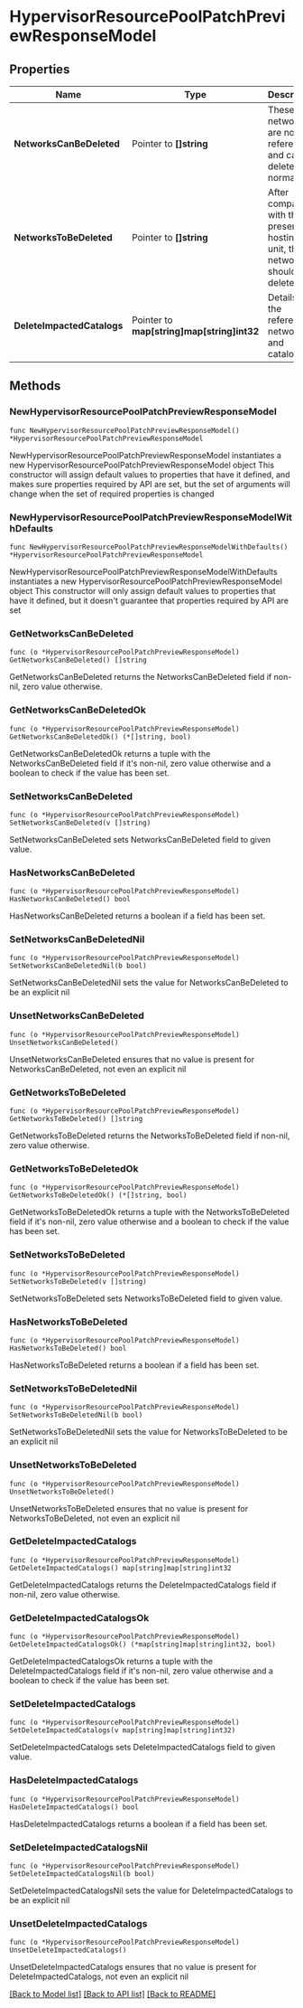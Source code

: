 # HypervisorResourcePoolPatchPreviewResponseModel

## Properties

Name | Type | Description | Notes
------------ | ------------- | ------------- | -------------
**NetworksCanBeDeleted** | Pointer to **[]string** | These networks are not referenced and can be deleted normally. | [optional] 
**NetworksToBeDeleted** | Pointer to **[]string** | After comparing with the present hosting unit, these networks should be deleted. | [optional] 
**DeleteImpactedCatalogs** | Pointer to **map[string]map[string]int32** | Details of the referenced network and catalogs. | [optional] 

## Methods

### NewHypervisorResourcePoolPatchPreviewResponseModel

`func NewHypervisorResourcePoolPatchPreviewResponseModel() *HypervisorResourcePoolPatchPreviewResponseModel`

NewHypervisorResourcePoolPatchPreviewResponseModel instantiates a new HypervisorResourcePoolPatchPreviewResponseModel object
This constructor will assign default values to properties that have it defined,
and makes sure properties required by API are set, but the set of arguments
will change when the set of required properties is changed

### NewHypervisorResourcePoolPatchPreviewResponseModelWithDefaults

`func NewHypervisorResourcePoolPatchPreviewResponseModelWithDefaults() *HypervisorResourcePoolPatchPreviewResponseModel`

NewHypervisorResourcePoolPatchPreviewResponseModelWithDefaults instantiates a new HypervisorResourcePoolPatchPreviewResponseModel object
This constructor will only assign default values to properties that have it defined,
but it doesn't guarantee that properties required by API are set

### GetNetworksCanBeDeleted

`func (o *HypervisorResourcePoolPatchPreviewResponseModel) GetNetworksCanBeDeleted() []string`

GetNetworksCanBeDeleted returns the NetworksCanBeDeleted field if non-nil, zero value otherwise.

### GetNetworksCanBeDeletedOk

`func (o *HypervisorResourcePoolPatchPreviewResponseModel) GetNetworksCanBeDeletedOk() (*[]string, bool)`

GetNetworksCanBeDeletedOk returns a tuple with the NetworksCanBeDeleted field if it's non-nil, zero value otherwise
and a boolean to check if the value has been set.

### SetNetworksCanBeDeleted

`func (o *HypervisorResourcePoolPatchPreviewResponseModel) SetNetworksCanBeDeleted(v []string)`

SetNetworksCanBeDeleted sets NetworksCanBeDeleted field to given value.

### HasNetworksCanBeDeleted

`func (o *HypervisorResourcePoolPatchPreviewResponseModel) HasNetworksCanBeDeleted() bool`

HasNetworksCanBeDeleted returns a boolean if a field has been set.

### SetNetworksCanBeDeletedNil

`func (o *HypervisorResourcePoolPatchPreviewResponseModel) SetNetworksCanBeDeletedNil(b bool)`

 SetNetworksCanBeDeletedNil sets the value for NetworksCanBeDeleted to be an explicit nil

### UnsetNetworksCanBeDeleted
`func (o *HypervisorResourcePoolPatchPreviewResponseModel) UnsetNetworksCanBeDeleted()`

UnsetNetworksCanBeDeleted ensures that no value is present for NetworksCanBeDeleted, not even an explicit nil
### GetNetworksToBeDeleted

`func (o *HypervisorResourcePoolPatchPreviewResponseModel) GetNetworksToBeDeleted() []string`

GetNetworksToBeDeleted returns the NetworksToBeDeleted field if non-nil, zero value otherwise.

### GetNetworksToBeDeletedOk

`func (o *HypervisorResourcePoolPatchPreviewResponseModel) GetNetworksToBeDeletedOk() (*[]string, bool)`

GetNetworksToBeDeletedOk returns a tuple with the NetworksToBeDeleted field if it's non-nil, zero value otherwise
and a boolean to check if the value has been set.

### SetNetworksToBeDeleted

`func (o *HypervisorResourcePoolPatchPreviewResponseModel) SetNetworksToBeDeleted(v []string)`

SetNetworksToBeDeleted sets NetworksToBeDeleted field to given value.

### HasNetworksToBeDeleted

`func (o *HypervisorResourcePoolPatchPreviewResponseModel) HasNetworksToBeDeleted() bool`

HasNetworksToBeDeleted returns a boolean if a field has been set.

### SetNetworksToBeDeletedNil

`func (o *HypervisorResourcePoolPatchPreviewResponseModel) SetNetworksToBeDeletedNil(b bool)`

 SetNetworksToBeDeletedNil sets the value for NetworksToBeDeleted to be an explicit nil

### UnsetNetworksToBeDeleted
`func (o *HypervisorResourcePoolPatchPreviewResponseModel) UnsetNetworksToBeDeleted()`

UnsetNetworksToBeDeleted ensures that no value is present for NetworksToBeDeleted, not even an explicit nil
### GetDeleteImpactedCatalogs

`func (o *HypervisorResourcePoolPatchPreviewResponseModel) GetDeleteImpactedCatalogs() map[string]map[string]int32`

GetDeleteImpactedCatalogs returns the DeleteImpactedCatalogs field if non-nil, zero value otherwise.

### GetDeleteImpactedCatalogsOk

`func (o *HypervisorResourcePoolPatchPreviewResponseModel) GetDeleteImpactedCatalogsOk() (*map[string]map[string]int32, bool)`

GetDeleteImpactedCatalogsOk returns a tuple with the DeleteImpactedCatalogs field if it's non-nil, zero value otherwise
and a boolean to check if the value has been set.

### SetDeleteImpactedCatalogs

`func (o *HypervisorResourcePoolPatchPreviewResponseModel) SetDeleteImpactedCatalogs(v map[string]map[string]int32)`

SetDeleteImpactedCatalogs sets DeleteImpactedCatalogs field to given value.

### HasDeleteImpactedCatalogs

`func (o *HypervisorResourcePoolPatchPreviewResponseModel) HasDeleteImpactedCatalogs() bool`

HasDeleteImpactedCatalogs returns a boolean if a field has been set.

### SetDeleteImpactedCatalogsNil

`func (o *HypervisorResourcePoolPatchPreviewResponseModel) SetDeleteImpactedCatalogsNil(b bool)`

 SetDeleteImpactedCatalogsNil sets the value for DeleteImpactedCatalogs to be an explicit nil

### UnsetDeleteImpactedCatalogs
`func (o *HypervisorResourcePoolPatchPreviewResponseModel) UnsetDeleteImpactedCatalogs()`

UnsetDeleteImpactedCatalogs ensures that no value is present for DeleteImpactedCatalogs, not even an explicit nil

[[Back to Model list]](../README.md#documentation-for-models) [[Back to API list]](../README.md#documentation-for-api-endpoints) [[Back to README]](../README.md)


